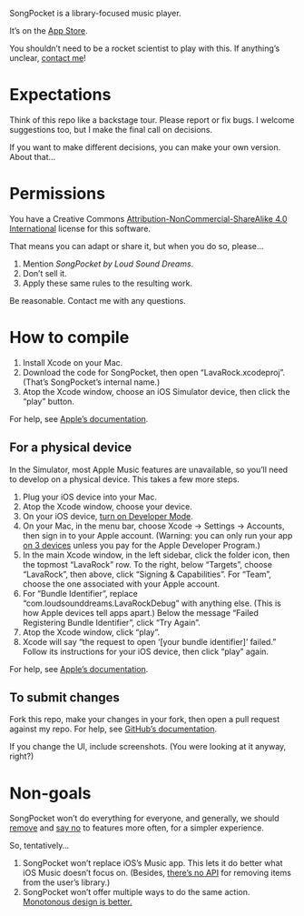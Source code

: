 SongPocket is a library-focused music player.

It’s on the [App Store](https://apps.apple.com/us/app/songpocket/id1538037231).

You shouldn’t need to be a rocket scientist to play with this. If anything’s unclear, [contact me](mailto:linus@loudsounddreams.com)!

# Expectations

Think of this repo like a backstage tour. Please report or fix bugs. I welcome suggestions too, but I make the final call on decisions.

If you want to make different decisions, you can make your own version. About that…

# Permissions

You have a Creative Commons [Attribution-NonCommercial-ShareAlike 4.0 International](https://creativecommons.org/licenses/by-nc-sa/4.0) license for this software.

That means you can adapt or share it, but when you do so, please…

1. Mention _SongPocket by Loud Sound Dreams_.
2. Don’t sell it.
3. Apply these same rules to the resulting work.

Be reasonable. Contact me with any questions.

# How to compile

1. Install Xcode on your Mac.
2. Download the code for SongPocket, then open “LavaRock.xcodeproj”. (That’s SongPocket’s internal name.)
3. Atop the Xcode window, choose an iOS Simulator device, then click the “play” button.

For help, see [Apple’s documentation](https://developer.apple.com/documentation/xcode/building-and-running-an-app).

## For a physical device

In the Simulator, most Apple Music features are unavailable, so you’ll need to develop on a physical device. This takes a few more steps.

1. Plug your iOS device into your Mac.
2. Atop the Xcode window, choose your device.
3. On your iOS device, [turn on Developer Mode](https://developer.apple.com/documentation/xcode/enabling-developer-mode-on-a-device).
4. On your Mac, in the menu bar, choose Xcode → Settings → Accounts, then sign in to your Apple account. (Warning: you can only run your app [on 3 devices](https://stackoverflow.com/questions/44230347) unless you pay for the Apple Developer Program.)
5. In the main Xcode window, in the left sidebar, click the folder icon, then the topmost “LavaRock” row. To the right, below “Targets”, choose “LavaRock”, then above, click “Signing & Capabilities”. For “Team”, choose the one associated with your Apple account.
6. For “Bundle Identifier”, replace “com.loudsounddreams.LavaRockDebug” with anything else. (This is how Apple devices tell apps apart.) Below the message “Failed Registering Bundle Identifier”, click “Try Again”.
7. Atop the Xcode window, click “play”.
8. Xcode will say “the request to open ‘[your bundle identifier]’ failed.” Follow its instructions for your iOS device, then click “play” again.

For help, see [Apple’s documentation](https://developer.apple.com/documentation/xcode/running-your-app-in-simulator-or-on-a-device/#Connect-real-devices-to-your-Mac).

## To submit changes

Fork this repo, make your changes in your fork, then open a pull request against my repo. For help, see [GitHub’s documentation](https://docs.github.com/en/pull-requests/collaborating-with-pull-requests/getting-started/about-collaborative-development-models#fork-and-pull-model).

If you change the UI, include screenshots. (You were looking at it anyway, right?)

# Non-goals

SongPocket won’t do everything for everyone, and generally, we should [remove](https://ignorethecode.net/blog/2010/02/02/removing-features) and [say no](https://alexgaynor.net/2020/nov/30/why-software-ends-up-complex) to features more often, for a simpler experience.

So, tentatively…

1. SongPocket won’t replace iOS’s Music app. This lets it do better what iOS Music doesn’t focus on. (Besides, [there’s no API](https://developer.apple.com/documentation/musickit/musiclibrary) for removing items from the user’s library.)
2. SongPocket won’t offer multiple ways to do the same action. [Monotonous design is better.](https://verbnounenter.net/monotony)